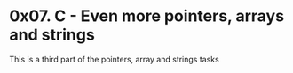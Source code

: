 # 0x07. C - Even more pointers, arrays and strings
This is a third part of the pointers, array and strings tasks